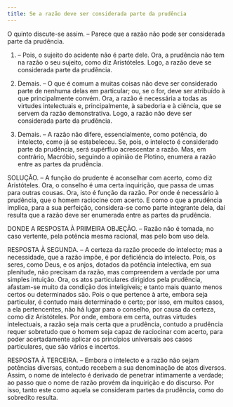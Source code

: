 ```yaml
---
title: Se a razão deve ser considerada parte da prudência
---
```


O quinto discute-se assim. – Parece que a razão não pode ser considerada parte da prudência.  

1. – Pois, o sujeito do acidente não é parte dele. Ora, a prudência não tem na razão o seu sujeito, como diz Aristóteles. Logo, a razão deve se considerada parte da prudência.  

2. Demais. – O que é comum a muitas coisas não deve ser considerado parte de nenhuma delas em particular; ou, se o for, deve ser atribuído à que principalmente convém. Ora, a razão é necessária a todas as virtudes intelectuais e, principalmente, à sabedoria e à ciência, que se servem da razão demonstrativa. Logo, a razão não deve ser considerada parte da prudência.  

3. Demais. – A razão não difere, essencialmente, como potência, do intelecto, como já se estabeleceu. Se, pois, o intelecto é considerado parte da prudência, será supérfluo acrescentar a razão.  Mas, em contrário, Macróbio, seguindo a opinião de Plotino, enumera a razão entre as partes da prudência.  

SOLUÇÃO. – A função do prudente é aconselhar com acerto, como diz Aristóteles. Ora, o conselho é uma certa inquirição, que passa de umas para outras cousas. Ora, isto é função da razão. Por onde é necessário à prudência, que o homem raciocine com acerto. E como o que a prudência implica, para a sua perfeição, considera-se como parte integrante dela, daí resulta que a razão deve ser enumerada entre as partes da prudência.  

DONDE A RESPOSTA À PRIMEIRA OBJEÇÃO. – Razão não é tomada, no caso vertente, pela potência mesma racional, mas pelo bom uso dela.  

RESPOSTA À SEGUNDA. – A certeza da razão procede do intelecto; mas a necessidade, que a razão impõe, é por deficiência do intelecto. Pois, os seres, como Deus, e os anjos, dotados da potência intelectiva, em sua plenitude, não precisam da razão, mas compreendem a verdade por uma simples intuição. Ora, os atos particulares dirigidos pela prudência, afastam-se muito da condição dos inteligíveis; e tanto mais quanto menos certos ou determinados são. Pois o que pertence à arte, embora seja particular, é contudo mais determinado e certo; por isso, em muitos casos, a ela pertencentes, não há lugar para o conselho, por causa da certeza, como diz Aristóteles. Por onde, embora em certa, outras virtudes intelectuais, a razão seja mais certa que a prudência, contudo a prudência requer sobretudo que o homem seja capaz de raciocinar com acerto, para poder acertadamente aplicar os princípios universais aos casos particulares, que são vários e incertos.  

RESPOSTA À TERCEIRA. – Embora o intelecto e a razão não sejam potências diversas, contudo recebem a sua denominação de atos diversos. Assim, o nome de intelecto é derivado de penetrar intimamente a verdade; ao passo que o nome de razão provém da inquirição e do discurso. Por isso, tanto este como aquela se consideram partes da prudência, como do sobredito resulta.